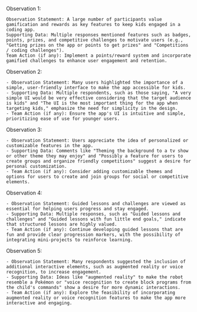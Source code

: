 Observation 1:

    Observation Statement: A large number of participants value gamification and rewards as key features to keep kids engaged in a coding app.
    Supporting Data: Multiple responses mentioned features such as badges, points, prizes, and competitive challenges to motivate users (e.g., "Getting prizes on the app or points to get prizes" and "Competitions / coding challenges").
    Team Action (if any): Implement a points/reward system and incorporate gamified challenges to enhance user engagement and retention.

Observation 2:

    - Observation Statement: Many users highlighted the importance of a simple, user-friendly interface to make the app accessible for kids.
    - Supporting Data: Multiple respondents, such as those saying, "A very simple UI would be very effective considering that the target audience is kids" and "The UI is the most important thing for the app when targeting kids," emphasize the need for simplicity in the design.
    - Team Action (if any): Ensure the app's UI is intuitive and simple, prioritizing ease of use for younger users.

Observation 3:

    - Observation Statement: Users appreciate the idea of personalized or customizable features in the app.
    - Supporting Data: Comments like "Theming the background to a tv show or other theme they may enjoy" and "Possibly a feature for users to create groups and organize friendly competitions" suggest a desire for personal customization.
    - Team Action (if any): Consider adding customizable themes and options for users to create and join groups for social or competitive elements.

Observation 4:

    - Observation Statement: Guided lessons and challenges are viewed as essential for helping users progress and stay engaged.
    - Supporting Data: Multiple responses, such as "Guided lessons and challenges" and "Guided lessons with fun little end goals," indicate that structured lessons are highly valued.
    - Team Action (if any): Continue developing guided lessons that are fun and provide clear progression markers, with the possibility of integrating mini-projects to reinforce learning.

Observation 5:

    - Observation Statement: Many respondents suggested the inclusion of additional interactive elements, such as augmented reality or voice recognition, to increase engagement.
    - Supporting Data: Ideas like "augmented reality" to make the robot resemble a Pokémon or "voice recognition to create block programs from the child's commands" show a desire for more dynamic interactions.
    - Team Action (if any): Explore the feasibility of incorporating augmented reality or voice recognition features to make the app more interactive and engaging.


